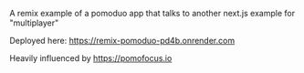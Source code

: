 A remix example of a pomoduo app that talks to another next.js example for "multiplayer"

Deployed here: https://remix-pomoduo-pd4b.onrender.com

Heavily influenced by https://pomofocus.io